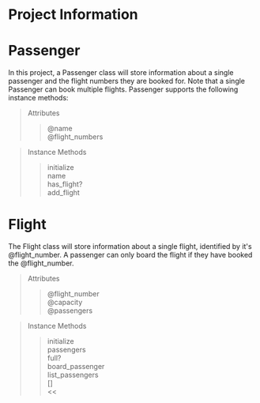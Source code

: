 # Project Information

# Passenger
In this project, a Passenger class will store information about a single passenger and the flight numbers they are booked for.
Note that a single Passenger can book multiple flights. Passenger supports the following instance methods:

>Attributes   
>>@name  
>>@flight_numbers  


>Instance Methods  
>>initialize  
>>name  
>>has_flight?  
>>add_flight  

# Flight
The Flight class will store information about a single flight, identified by it's @flight_number. A passenger can only board the flight if they have booked the @flight_number.

>Attributes  
>>@flight_number  
>>@capacity  
>>@passengers  


>Instance Methods  
>>initialize  
>>passengers  
>>full?  
>>board_passenger  
>>list_passengers  
>>[]  
>><<  
